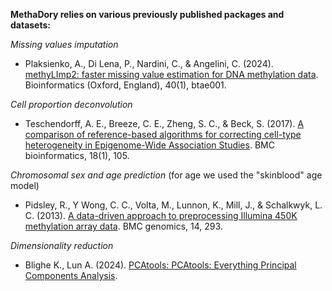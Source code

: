 **MethaDory relies on various previously published packages and datasets:**

*Missing values imputation*

- Plaksienko, A., Di Lena, P., Nardini, C., & Angelini, C. (2024). [methyLImp2: faster missing value estimation for DNA methylation data](https://doi.org/10.1093/bioinformatics/btae001). Bioinformatics (Oxford, England), 40(1), btae001. 


*Cell proportion deconvolution*

- Teschendorff, A. E., Breeze, C. E., Zheng, S. C., & Beck, S. (2017). [A comparison of reference-based algorithms for correcting cell-type heterogeneity in Epigenome-Wide Association Studies](https://doi.org/10.1186/s12859-017-1511-5). BMC bioinformatics, 18(1), 105.  


*Chromosomal sex and age prediction* (for age we used the "skinblood" age model)

- Pidsley, R., Y Wong, C. C., Volta, M., Lunnon, K., Mill, J., & Schalkwyk, L. C. (2013). [A data-driven approach to preprocessing Illumina 450K methylation array data](https://doi.org/10.1186/1471-2164-14-293). BMC genomics, 14, 293. 

*Dimensionality reduction*

- Blighe K., Lun A. (2024). [PCAtools: PCAtools: Everything Principal Components Analysis](https://github.com/kevinblighe/PCAtools). 
